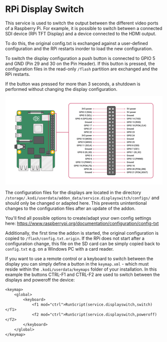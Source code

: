 <h1>RPi Display Switch</h1>

This service is used to switch the output between the different video ports of a Raspberry Pi. For example, it is possible 
to switch between a connected SDI device (RPi TFT Display) and a device connected to the HDMI output.
 
To do this, the original config.txt is exchanged against a user-defined configuration and the RPi restarts inorder to load 
the new configuration.

To switch the display configuration a push button is connected to GPIO 5 and GND (Pin 29 and 30 on the Pin Header). If this button is pressed, the configuration 
files in the read-only ```/flash``` partition are exchanged and the RPi restarts.

If the button was pressed for more than 3 seconds, a shutdown is performed without changing the display configuration.

![Raspberry Layout](resources/raspberry_gpio_layout.png)

The configuration files for the displays are located in the directory ```/storage/.kodi/userdata/addon_data/service.displayswitch/configs/``` and 
should only be changed or adapted here. This prevents unintentional changes to the configuration files after an update of the addon.

You'll find all possible options to create/adapt your own config settings here: https://www.raspberrypi.org/documentation/configuration/config-txt 

Additionally, the first time the addon is started, the original configuration is copied to ```/flash/config.txt.origin```. If the RPi 
does not start after a configuration change, this file on the SD card can be simply copied back to ```config.txt``` e.g. on a Windows PC 
with a card reader.

If you want to use a remote control or a keyboard to switch between the display you can simply define a button in the ```keymap.xml``` - which 
must reside within the ```.kodi/userdata/keymaps``` folder of your installation. In this example the buttons CTRL-F1 and CTRL-F2
are used to switch between the displays and poweroff the device:

    <keymap>
        <global>
            <keyboard>
                <f1 mod="ctrl">RunScript(service.displayswitch,switch)</f1>
                <f2 mod="ctrl">RunScript(service.displayswitch,poweroff)</f2>
            </keyboard>
        </global>
    </keymap>
